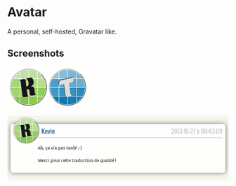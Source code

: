 Avatar
======

A personal, self-hosted, Gravatar like.


Screenshots
-----------

![Preview 1](screenshots/projet-avatar-2.png)

![Preview 2](screenshots/projet-avatar.png)

